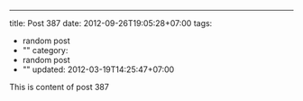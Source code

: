 ---
title: Post 387
date: 2012-09-26T19:05:28+07:00
tags:
  - random post
  - ""
category:
  - random post
  - ""
updated: 2012-03-19T14:25:47+07:00

This is content of post 387